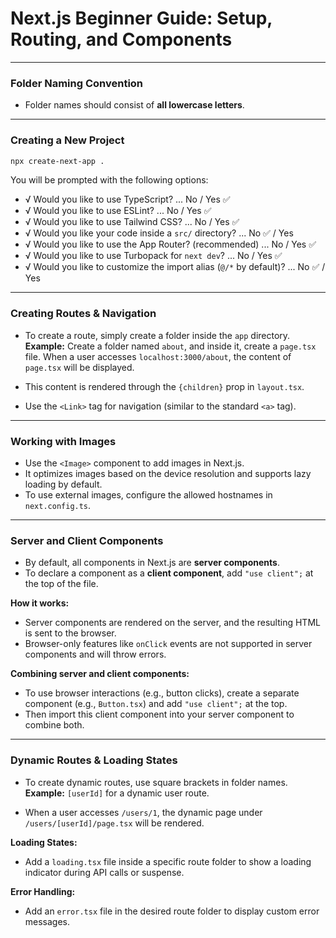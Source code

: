 # Next.js Beginner Guide: Setup, Routing, and Components

---

### Folder Naming Convention

* Folder names should consist of **all lowercase letters**.

---

### Creating a New Project

```bash
npx create-next-app .
```

You will be prompted with the following options:

* √ Would you like to use TypeScript? ... No / Yes ✅
* √ Would you like to use ESLint? ... No / Yes ✅
* √ Would you like to use Tailwind CSS? ... No / Yes ✅
* √ Would you like your code inside a `src/` directory? ... No ✅ / Yes
* √ Would you like to use the App Router? (recommended) ... No / Yes ✅
* √ Would you like to use Turbopack for `next dev`? ... No / Yes ✅
* √ Would you like to customize the import alias (`@/*` by default)? ... No ✅ / Yes

---

### Creating Routes & Navigation

* To create a route, simply create a folder inside the `app` directory.
  **Example:** Create a folder named `about`, and inside it, create a `page.tsx` file.
  When a user accesses `localhost:3000/about`, the content of `page.tsx` will be displayed.

* This content is rendered through the `{children}` prop in `layout.tsx`.

* Use the `<Link>` tag for navigation (similar to the standard `<a>` tag).

---

### Working with Images

* Use the `<Image>` component to add images in Next.js.
* It optimizes images based on the device resolution and supports lazy loading by default.
* To use external images, configure the allowed hostnames in `next.config.ts`.

---

### Server and Client Components

* By default, all components in Next.js are **server components**.
* To declare a component as a **client component**, add `"use client";` at the top of the file.

**How it works:**

* Server components are rendered on the server, and the resulting HTML is sent to the browser.
* Browser-only features like `onClick` events are not supported in server components and will throw errors.

**Combining server and client components:**

* To use browser interactions (e.g., button clicks), create a separate component (e.g., `Button.tsx`) and add `"use client";` at the top.
* Then import this client component into your server component to combine both.

---

### Dynamic Routes & Loading States

* To create dynamic routes, use square brackets in folder names.
  **Example:** `[userId]` for a dynamic user route.

* When a user accesses `/users/1`, the dynamic page under `/users/[userId]/page.tsx` will be rendered.

**Loading States:**

* Add a `loading.tsx` file inside a specific route folder to show a loading indicator during API calls or suspense.

**Error Handling:**

* Add an `error.tsx` file in the desired route folder to display custom error messages.